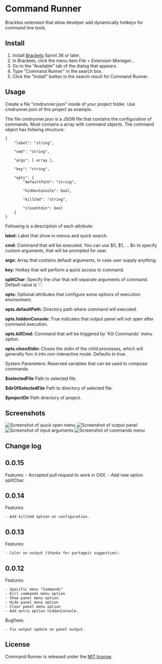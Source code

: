 Command Runner
=======================

Bracktes extension that allow develper add dynamically hotkeys for command line tools.

Install
-------

1. Install [Brackets](http://download.brackets.io/) Sprint 36 or later.
2. In Brackets, click the menu item *File > Extension Manager...*
3. Go to the "Available" tab of the dialog that appears.
4. Type "Command Runner" in the search box.
5. Click the "Install" button in the search result for Command Runner.

Usage
-----

Create a file "cmdrunner.json" inside of your project folder. Use cmdrunner.json of this project as example.


The file cmdrunner.json is a JSON file that contains the configuration of commands. Must contains a array with command objects. The command object has follwing structure:

```
{
    "label": "string",

    "cmd": "string",

    "args": [ array ],

    "key": "string",

    "opts": {
        "defaultPath": "string",

        "hiddenConsole": bool,

        "killCmd": "string",

        "closeStdin": bool
    }
}
```

Following is a description of each attribute:

**label:** Label that show in menus and quick search.

**cmd:** Command that will be executed. You can use $0, $1, ... $n to specify custom arguments, that will be prompted for user.

**args:** Array that contains default arguments, in case user supply anything.

**key:** Hotkey that will perform a quick access to command.

**splitChar:** Specify the char that will separate arguments of command. Default value is ':'.

**opts:** Optional attributes that configure some options of execution environment.

**opts.defaultPath:** Directory path where command will executed.

**opts.hiddenConsole:** True indicates that output panel will not open after command execution.

**opts.killCmd:** Command that will be triggered by 'Kill Commands' menu option.

**opts.closeStdin:** Closes the stdin of the child processes, which will generally forc it into non-interactive mode. Defaults to true.



System Parameters: Reserved variables that can be used to compose commands.

**$selectedFile** Path to selected file.

**$dirOfSelectedFile** Path to directory of selected file.

**$projectDir** Path directory of project.

Screenshots
-----------

![Screenshot of quick open menu](https://raw.github.com/tarcisiojr/brackets-command-runner/screenshots/shot01.png)
![Screenshot of output panel](https://raw.github.com/tarcisiojr/brackets-command-runner/screenshots/shot02.png)
![Screenshot of input arguments](https://raw.github.com/tarcisiojr/brackets-command-runner/screenshots/shot03.png)
![Screenshot of commands menu](https://raw.github.com/tarcisiojr/brackets-command-runner/screenshots/shot04.png)


Change log
----------

## 0.0.15
Features:
    - Accepted pull request to work in OSX.
    - Add new option splitChar.

## 0.0.14

Features:

    - Add killCmd option on configuration.

## 0.0.13

Features:

    - Color on output (thanks for partageit suggestion).

## 0.0.12

Features:

    - Specific menu "Commands"
    - Kill commands menu option
    - Show panel menu option
    - Hide panel menu option
    - Clear panel menu option
    - Add extra option hiddenConsole.

Bugfixes:

    - Fix output update on panel output.

License
-------

Command Runner is released under the [MIT license](http://opensource.org/licenses/MIT).
